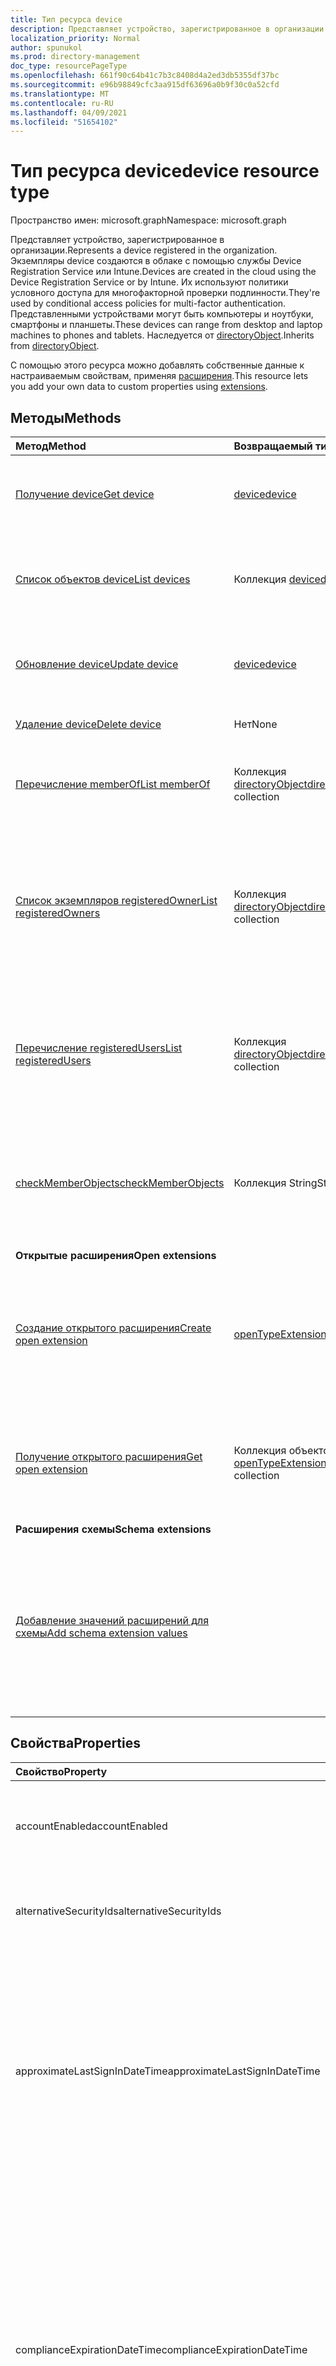 ```yaml
---
title: Тип ресурса device
description: Представляет устройство, зарегистрированное в организации.
localization_priority: Normal
author: spunukol
ms.prod: directory-management
doc_type: resourcePageType
ms.openlocfilehash: 661f90c64b41c7b3c8408d4a2ed3db5355df37bc
ms.sourcegitcommit: e96b98849cfc3aa915df63696a0b9f30c0a52cfd
ms.translationtype: MT
ms.contentlocale: ru-RU
ms.lasthandoff: 04/09/2021
ms.locfileid: "51654102"
---
```

# <a name="device-resource-type"></a><span data-ttu-id="ef3fb-103">Тип ресурса device</span><span class="sxs-lookup"><span data-stu-id="ef3fb-103">device resource type</span></span>

<span data-ttu-id="ef3fb-104">Пространство имен: microsoft.graph</span><span class="sxs-lookup"><span data-stu-id="ef3fb-104">Namespace: microsoft.graph</span></span>

<span data-ttu-id="ef3fb-105">Представляет устройство, зарегистрированное в организации.</span><span class="sxs-lookup"><span data-stu-id="ef3fb-105">Represents a device registered in the organization.</span></span> <span data-ttu-id="ef3fb-106">Экземпляры device создаются в облаке с помощью службы Device Registration Service или Intune.</span><span class="sxs-lookup"><span data-stu-id="ef3fb-106">Devices are created in the cloud using the Device Registration Service or by Intune.</span></span> <span data-ttu-id="ef3fb-107">Их используют политики условного доступа для многофакторной проверки подлинности.</span><span class="sxs-lookup"><span data-stu-id="ef3fb-107">They're used by conditional access policies for multi-factor authentication.</span></span> <span data-ttu-id="ef3fb-108">Представленными устройствами могут быть компьютеры и ноутбуки, смартфоны и планшеты.</span><span class="sxs-lookup"><span data-stu-id="ef3fb-108">These devices can range from desktop and laptop machines to phones and tablets.</span></span> <span data-ttu-id="ef3fb-109">Наследуется от [directoryObject](directoryobject.md).</span><span class="sxs-lookup"><span data-stu-id="ef3fb-109">Inherits from [directoryObject](directoryobject.md).</span></span>

<span data-ttu-id="ef3fb-110">С помощью этого ресурса можно добавлять собственные данные к настраиваемым свойствам, применяя [расширения](/graph/extensibility-overview).</span><span class="sxs-lookup"><span data-stu-id="ef3fb-110">This resource lets you add your own data to custom properties using [extensions](/graph/extensibility-overview).</span></span>


## <a name="methods"></a><span data-ttu-id="ef3fb-111">Методы</span><span class="sxs-lookup"><span data-stu-id="ef3fb-111">Methods</span></span>

| <span data-ttu-id="ef3fb-112">Метод</span><span class="sxs-lookup"><span data-stu-id="ef3fb-112">Method</span></span>       | <span data-ttu-id="ef3fb-113">Возвращаемый тип</span><span class="sxs-lookup"><span data-stu-id="ef3fb-113">Return Type</span></span>  |<span data-ttu-id="ef3fb-114">Описание</span><span class="sxs-lookup"><span data-stu-id="ef3fb-114">Description</span></span>|
|:---------------|:--------|:----------|
|[<span data-ttu-id="ef3fb-115">Получение device</span><span class="sxs-lookup"><span data-stu-id="ef3fb-115">Get device</span></span>](../api/device-get.md) | [<span data-ttu-id="ef3fb-116">device</span><span class="sxs-lookup"><span data-stu-id="ef3fb-116">device</span></span>](device.md) |<span data-ttu-id="ef3fb-117">Считывание свойств и отношений объекта device.</span><span class="sxs-lookup"><span data-stu-id="ef3fb-117">Read properties and relationships of a device object.</span></span>|
|[<span data-ttu-id="ef3fb-118">Список объектов device</span><span class="sxs-lookup"><span data-stu-id="ef3fb-118">List devices</span></span>](../api/device-list.md) | <span data-ttu-id="ef3fb-119">Коллекция [device](device.md)</span><span class="sxs-lookup"><span data-stu-id="ef3fb-119">[device](device.md) collection</span></span>| <span data-ttu-id="ef3fb-120">Получение списка устройств, зарегистрированных в каталоге.</span><span class="sxs-lookup"><span data-stu-id="ef3fb-120">Retrieve a list of devices registered in the directory.</span></span> |
|[<span data-ttu-id="ef3fb-121">Обновление device</span><span class="sxs-lookup"><span data-stu-id="ef3fb-121">Update device</span></span>](../api/device-update.md) | [<span data-ttu-id="ef3fb-122">device</span><span class="sxs-lookup"><span data-stu-id="ef3fb-122">device</span></span>](device.md) |<span data-ttu-id="ef3fb-123">Обновление свойств, принадлежащих объекту device.</span><span class="sxs-lookup"><span data-stu-id="ef3fb-123">Update the properties of a device object.</span></span> |
|[<span data-ttu-id="ef3fb-124">Удаление device</span><span class="sxs-lookup"><span data-stu-id="ef3fb-124">Delete device</span></span>](../api/device-delete.md) | <span data-ttu-id="ef3fb-125">Нет</span><span class="sxs-lookup"><span data-stu-id="ef3fb-125">None</span></span> |<span data-ttu-id="ef3fb-126">Удаление объекта device.</span><span class="sxs-lookup"><span data-stu-id="ef3fb-126">Delete a device object.</span></span> |
|[<span data-ttu-id="ef3fb-127">Перечисление memberOf</span><span class="sxs-lookup"><span data-stu-id="ef3fb-127">List memberOf</span></span>](../api/device-list-memberof.md) |<span data-ttu-id="ef3fb-128">Коллекция [directoryObject](directoryobject.md)</span><span class="sxs-lookup"><span data-stu-id="ef3fb-128">[directoryObject](directoryobject.md) collection</span></span>| <span data-ttu-id="ef3fb-129">Список групп, в которые устройство входит напрямую.</span><span class="sxs-lookup"><span data-stu-id="ef3fb-129">List the groups that the device is a direct member of.</span></span> |
|[<span data-ttu-id="ef3fb-130">Список экземпляров registeredOwner</span><span class="sxs-lookup"><span data-stu-id="ef3fb-130">List registeredOwners</span></span>](../api/device-list-registeredowners.md) |<span data-ttu-id="ef3fb-131">Коллекция [directoryObject](directoryobject.md)</span><span class="sxs-lookup"><span data-stu-id="ef3fb-131">[directoryObject](directoryobject.md) collection</span></span>| <span data-ttu-id="ef3fb-132">Получение пользователей, которые относятся к зарегистрированным владельцам устройства, из свойства навигации registeredOwners.</span><span class="sxs-lookup"><span data-stu-id="ef3fb-132">Get the users that are registered owners of the device from the registeredOwners navigation property.</span></span>|
|[<span data-ttu-id="ef3fb-133">Перечисление registeredUsers</span><span class="sxs-lookup"><span data-stu-id="ef3fb-133">List registeredUsers</span></span>](../api/device-list-registeredusers.md) |<span data-ttu-id="ef3fb-134">Коллекция [directoryObject](directoryobject.md)</span><span class="sxs-lookup"><span data-stu-id="ef3fb-134">[directoryObject](directoryobject.md) collection</span></span>| <span data-ttu-id="ef3fb-135">Получение зарегистрированных пользователей устройства из свойства навигации registeredUsers.</span><span class="sxs-lookup"><span data-stu-id="ef3fb-135">Get the registered users of the device from the registeredUsers navigation property.</span></span>|
|[<span data-ttu-id="ef3fb-136">checkMemberObjects</span><span class="sxs-lookup"><span data-stu-id="ef3fb-136">checkMemberObjects</span></span>](../api/device-checkmemberobjects.md) | <span data-ttu-id="ef3fb-137">Коллекция String</span><span class="sxs-lookup"><span data-stu-id="ef3fb-137">String collection</span></span> | <span data-ttu-id="ef3fb-138">Проверьте членство в списке групп, ролей каталогов или объектов административных единиц.</span><span class="sxs-lookup"><span data-stu-id="ef3fb-138">Check for membership in a list of groups, directory role, or administrative unit objects.</span></span> |
|<span data-ttu-id="ef3fb-139">**Открытые расширения**</span><span class="sxs-lookup"><span data-stu-id="ef3fb-139">**Open extensions**</span></span>| | |
|[<span data-ttu-id="ef3fb-140">Создание открытого расширения</span><span class="sxs-lookup"><span data-stu-id="ef3fb-140">Create open extension</span></span>](../api/opentypeextension-post-opentypeextension.md) |[<span data-ttu-id="ef3fb-141">openTypeExtension</span><span class="sxs-lookup"><span data-stu-id="ef3fb-141">openTypeExtension</span></span>](opentypeextension.md)| <span data-ttu-id="ef3fb-142">Создание открытого расширения и добавление настраиваемых свойств в новый или существующий ресурс.</span><span class="sxs-lookup"><span data-stu-id="ef3fb-142">Create an open extension and add custom properties to a new or existing resource.</span></span>|
|[<span data-ttu-id="ef3fb-143">Получение открытого расширения</span><span class="sxs-lookup"><span data-stu-id="ef3fb-143">Get open extension</span></span>](../api/opentypeextension-get.md) |<span data-ttu-id="ef3fb-144">Коллекция объектов [openTypeExtension](opentypeextension.md)</span><span class="sxs-lookup"><span data-stu-id="ef3fb-144">[openTypeExtension](opentypeextension.md) collection</span></span>| <span data-ttu-id="ef3fb-145">Получение открытого расширения, определяемого именем расширения.</span><span class="sxs-lookup"><span data-stu-id="ef3fb-145">Get an open extension identified by the extension name.</span></span>|
|<span data-ttu-id="ef3fb-146">**Расширения схемы**</span><span class="sxs-lookup"><span data-stu-id="ef3fb-146">**Schema extensions**</span></span>| | |
|[<span data-ttu-id="ef3fb-147">Добавление значений расширений для схемы</span><span class="sxs-lookup"><span data-stu-id="ef3fb-147">Add schema extension values</span></span>](/graph/extensibility-schema-groups) || <span data-ttu-id="ef3fb-148">Создание определения расширения схемы и его дальнейшее использование для добавления в ресурс введенных пользовательских данных.</span><span class="sxs-lookup"><span data-stu-id="ef3fb-148">Create a schema extension definition and then use it to add custom typed data to a resource.</span></span>|

## <a name="properties"></a><span data-ttu-id="ef3fb-149">Свойства</span><span class="sxs-lookup"><span data-stu-id="ef3fb-149">Properties</span></span>
| <span data-ttu-id="ef3fb-150">Свойство</span><span class="sxs-lookup"><span data-stu-id="ef3fb-150">Property</span></span>     | <span data-ttu-id="ef3fb-151">Тип</span><span class="sxs-lookup"><span data-stu-id="ef3fb-151">Type</span></span>   |<span data-ttu-id="ef3fb-152">Описание</span><span class="sxs-lookup"><span data-stu-id="ef3fb-152">Description</span></span>|
|:---------------|:--------|:----------|
|<span data-ttu-id="ef3fb-153">accountEnabled</span><span class="sxs-lookup"><span data-stu-id="ef3fb-153">accountEnabled</span></span>|<span data-ttu-id="ef3fb-154">Логический</span><span class="sxs-lookup"><span data-stu-id="ef3fb-154">Boolean</span></span>| <span data-ttu-id="ef3fb-155">Если учетная запись обеспечена — `true`, в противном случае — `false`.</span><span class="sxs-lookup"><span data-stu-id="ef3fb-155">`true` if the account is enabled; otherwise, `false`.</span></span> <span data-ttu-id="ef3fb-156">Обязательный параметр.</span><span class="sxs-lookup"><span data-stu-id="ef3fb-156">Required.</span></span>|
|<span data-ttu-id="ef3fb-157">alternativeSecurityIds</span><span class="sxs-lookup"><span data-stu-id="ef3fb-157">alternativeSecurityIds</span></span>|<span data-ttu-id="ef3fb-158">Коллекция [alternativeSecurityId](alternativeSecurityId.md)</span><span class="sxs-lookup"><span data-stu-id="ef3fb-158">[alternativeSecurityId](alternativeSecurityId.md) collection</span></span>| <span data-ttu-id="ef3fb-159">Только для внутреннего использования.</span><span class="sxs-lookup"><span data-stu-id="ef3fb-159">For internal use only.</span></span> <span data-ttu-id="ef3fb-160">Значение NULL не допускается.</span><span class="sxs-lookup"><span data-stu-id="ef3fb-160">Not nullable.</span></span> |
|<span data-ttu-id="ef3fb-161">approximateLastSignInDateTime</span><span class="sxs-lookup"><span data-stu-id="ef3fb-161">approximateLastSignInDateTime</span></span>|<span data-ttu-id="ef3fb-162">DateTimeOffset</span><span class="sxs-lookup"><span data-stu-id="ef3fb-162">DateTimeOffset</span></span>| <span data-ttu-id="ef3fb-163">Тип timestamp представляет сведения о дате и времени в формате ISO 8601 и всегда находится во времени UTC.</span><span class="sxs-lookup"><span data-stu-id="ef3fb-163">The timestamp type represents date and time information using ISO 8601 format and is always in UTC time.</span></span> <span data-ttu-id="ef3fb-164">Например, значение полуночи 1 января 2014 г. в формате UTC: `2014-01-01T00:00:00Z`.</span><span class="sxs-lookup"><span data-stu-id="ef3fb-164">For example, midnight UTC on Jan 1, 2014 is `2014-01-01T00:00:00Z`.</span></span> <span data-ttu-id="ef3fb-165">Только для чтения.</span><span class="sxs-lookup"><span data-stu-id="ef3fb-165">Read-only.</span></span> |
|<span data-ttu-id="ef3fb-166">complianceExpirationDateTime</span><span class="sxs-lookup"><span data-stu-id="ef3fb-166">complianceExpirationDateTime</span></span>|<span data-ttu-id="ef3fb-167">DateTimeOffset</span><span class="sxs-lookup"><span data-stu-id="ef3fb-167">DateTimeOffset</span></span>| <span data-ttu-id="ef3fb-168">Время, когда устройство больше не считается совместимым.</span><span class="sxs-lookup"><span data-stu-id="ef3fb-168">The timestamp when the device is no longer deemed compliant.</span></span> <span data-ttu-id="ef3fb-169">Тип timestamp представляет сведения о дате и времени в формате ISO 8601 и всегда находится во времени UTC.</span><span class="sxs-lookup"><span data-stu-id="ef3fb-169">The timestamp type represents date and time information using ISO 8601 format and is always in UTC time.</span></span> <span data-ttu-id="ef3fb-170">Например, значение полуночи 1 января 2014 г. в формате UTC: `2014-01-01T00:00:00Z`.</span><span class="sxs-lookup"><span data-stu-id="ef3fb-170">For example, midnight UTC on Jan 1, 2014 is `2014-01-01T00:00:00Z`.</span></span> <span data-ttu-id="ef3fb-171">Только для чтения.</span><span class="sxs-lookup"><span data-stu-id="ef3fb-171">Read-only.</span></span> |
|<span data-ttu-id="ef3fb-172">deviceId</span><span class="sxs-lookup"><span data-stu-id="ef3fb-172">deviceId</span></span>|<span data-ttu-id="ef3fb-173">String</span><span class="sxs-lookup"><span data-stu-id="ef3fb-173">String</span></span>| <span data-ttu-id="ef3fb-174">Уникальный идентификатор, задаваемый службой Azure Device Registration Service при регистрации.</span><span class="sxs-lookup"><span data-stu-id="ef3fb-174">Unique identifier set by Azure Device Registration Service at the time of registration.</span></span> |
|<span data-ttu-id="ef3fb-175">deviceMetadata</span><span class="sxs-lookup"><span data-stu-id="ef3fb-175">deviceMetadata</span></span>|<span data-ttu-id="ef3fb-176">String</span><span class="sxs-lookup"><span data-stu-id="ef3fb-176">String</span></span>| <span data-ttu-id="ef3fb-177">Только для внутреннего использования.</span><span class="sxs-lookup"><span data-stu-id="ef3fb-177">For internal use only.</span></span> <span data-ttu-id="ef3fb-178">Установите `null` для .</span><span class="sxs-lookup"><span data-stu-id="ef3fb-178">Set to `null`.</span></span> |
|<span data-ttu-id="ef3fb-179">deviceVersion</span><span class="sxs-lookup"><span data-stu-id="ef3fb-179">deviceVersion</span></span>|<span data-ttu-id="ef3fb-180">Int32</span><span class="sxs-lookup"><span data-stu-id="ef3fb-180">Int32</span></span>| <span data-ttu-id="ef3fb-181">Только для внутреннего использования.</span><span class="sxs-lookup"><span data-stu-id="ef3fb-181">For internal use only.</span></span> |
|<span data-ttu-id="ef3fb-182">displayName</span><span class="sxs-lookup"><span data-stu-id="ef3fb-182">displayName</span></span>|<span data-ttu-id="ef3fb-183">String</span><span class="sxs-lookup"><span data-stu-id="ef3fb-183">String</span></span>|<span data-ttu-id="ef3fb-p107">Отображаемое имя устройства. Обязательный параметр.</span><span class="sxs-lookup"><span data-stu-id="ef3fb-p107">The display name for the device. Required.</span></span> |
|<span data-ttu-id="ef3fb-186">id</span><span class="sxs-lookup"><span data-stu-id="ef3fb-186">id</span></span>|<span data-ttu-id="ef3fb-187">String</span><span class="sxs-lookup"><span data-stu-id="ef3fb-187">String</span></span>|<span data-ttu-id="ef3fb-p108">Уникальный идентификатор устройства. Наследуется из [directoryObject](directoryobject.md). Ключ, значение null не допускается. Только для чтения.</span><span class="sxs-lookup"><span data-stu-id="ef3fb-p108">The unique identifier for the device. Inherited from [directoryObject](directoryobject.md). Key, Not nullable. Read-only.</span></span>|
|<span data-ttu-id="ef3fb-192">isCompliant</span><span class="sxs-lookup"><span data-stu-id="ef3fb-192">isCompliant</span></span>|<span data-ttu-id="ef3fb-193">Boolean</span><span class="sxs-lookup"><span data-stu-id="ef3fb-193">Boolean</span></span>|<span data-ttu-id="ef3fb-194">`true` если устройство соответствует политикам управления мобильными устройствами(MDM); в противном `false` случае .</span><span class="sxs-lookup"><span data-stu-id="ef3fb-194">`true` if the device complies with Mobile Device Management (MDM) policies; otherwise, `false`.</span></span> <span data-ttu-id="ef3fb-195">Только для чтения.</span><span class="sxs-lookup"><span data-stu-id="ef3fb-195">Read-only.</span></span> <span data-ttu-id="ef3fb-196">Это может быть обновлено только intune для любого типа ОС устройства или утвержденным [приложением MDM](/windows/client-management/mdm/azure-active-directory-integration-with-mdm) для устройств ОС Windows.</span><span class="sxs-lookup"><span data-stu-id="ef3fb-196">This can only be updated by Intune for any device OS type or by an [approved MDM app](/windows/client-management/mdm/azure-active-directory-integration-with-mdm) for Windows OS devices.</span></span>|
|<span data-ttu-id="ef3fb-197">isManaged</span><span class="sxs-lookup"><span data-stu-id="ef3fb-197">isManaged</span></span>|<span data-ttu-id="ef3fb-198">Boolean</span><span class="sxs-lookup"><span data-stu-id="ef3fb-198">Boolean</span></span>|<span data-ttu-id="ef3fb-199">`true` если устройство управляется приложением управления мобильными устройствами (MDM); в противном `false` случае .</span><span class="sxs-lookup"><span data-stu-id="ef3fb-199">`true` if the device is managed by a Mobile Device Management (MDM) app; otherwise, `false`.</span></span> <span data-ttu-id="ef3fb-200">Это может быть обновлено только intune для любого типа ОС устройства или утвержденным [приложением MDM](/windows/client-management/mdm/azure-active-directory-integration-with-mdm) для устройств ОС Windows.</span><span class="sxs-lookup"><span data-stu-id="ef3fb-200">This can only be updated by Intune for any device OS type or by an [approved MDM app](/windows/client-management/mdm/azure-active-directory-integration-with-mdm) for Windows OS devices.</span></span> |
|<span data-ttu-id="ef3fb-201">manufacturer</span><span class="sxs-lookup"><span data-stu-id="ef3fb-201">manufacturer</span></span>|<span data-ttu-id="ef3fb-202">String</span><span class="sxs-lookup"><span data-stu-id="ef3fb-202">String</span></span>| <span data-ttu-id="ef3fb-203">Производитель устройства.</span><span class="sxs-lookup"><span data-stu-id="ef3fb-203">Manufacturer of the device.</span></span> <span data-ttu-id="ef3fb-204">Только для чтения.</span><span class="sxs-lookup"><span data-stu-id="ef3fb-204">Read-only.</span></span> |
|<span data-ttu-id="ef3fb-205">mdmAppId</span><span class="sxs-lookup"><span data-stu-id="ef3fb-205">mdmAppId</span></span>|<span data-ttu-id="ef3fb-206">String</span><span class="sxs-lookup"><span data-stu-id="ef3fb-206">String</span></span>|<span data-ttu-id="ef3fb-207">Идентификатор приложения, используемый для регистрации устройства в MDM.</span><span class="sxs-lookup"><span data-stu-id="ef3fb-207">Application identifier used to register device into MDM.</span></span> <span data-ttu-id="ef3fb-208">Только для чтения.</span><span class="sxs-lookup"><span data-stu-id="ef3fb-208">Read-only.</span></span> <span data-ttu-id="ef3fb-209">Поддерживает `$filter`.</span><span class="sxs-lookup"><span data-stu-id="ef3fb-209">Supports `$filter`.</span></span>|
|<span data-ttu-id="ef3fb-210">model</span><span class="sxs-lookup"><span data-stu-id="ef3fb-210">model</span></span>|<span data-ttu-id="ef3fb-211">String</span><span class="sxs-lookup"><span data-stu-id="ef3fb-211">String</span></span>| <span data-ttu-id="ef3fb-212">Модель устройства.</span><span class="sxs-lookup"><span data-stu-id="ef3fb-212">Model of the device.</span></span> <span data-ttu-id="ef3fb-213">Только для чтения.</span><span class="sxs-lookup"><span data-stu-id="ef3fb-213">Read-only.</span></span> |
|<span data-ttu-id="ef3fb-214">onPremisesLastSyncDateTime</span><span class="sxs-lookup"><span data-stu-id="ef3fb-214">onPremisesLastSyncDateTime</span></span>|<span data-ttu-id="ef3fb-215">DateTimeOffset</span><span class="sxs-lookup"><span data-stu-id="ef3fb-215">DateTimeOffset</span></span>|<span data-ttu-id="ef3fb-216">Последний раз, когда объект синхронизировался с локальной каталоги.</span><span class="sxs-lookup"><span data-stu-id="ef3fb-216">The last time at which the object was synced with the on-premises directory.</span></span> <span data-ttu-id="ef3fb-217">Тип Timestamp представляет сведения о времени и дате с использованием формата ISO 8601 (всегда применяется формат UTC).</span><span class="sxs-lookup"><span data-stu-id="ef3fb-217">The Timestamp type represents date and time information using ISO 8601 format and is always in UTC time.</span></span> <span data-ttu-id="ef3fb-218">Например, полуночный UTC 1 января 2014 г. является `2014-01-01T00:00:00Z` только для чтения.</span><span class="sxs-lookup"><span data-stu-id="ef3fb-218">For example, midnight UTC on Jan 1, 2014 is `2014-01-01T00:00:00Z` Read-only.</span></span>|
|<span data-ttu-id="ef3fb-219">onPremisesSyncEnabled</span><span class="sxs-lookup"><span data-stu-id="ef3fb-219">onPremisesSyncEnabled</span></span>|<span data-ttu-id="ef3fb-220">Логический</span><span class="sxs-lookup"><span data-stu-id="ef3fb-220">Boolean</span></span>|<span data-ttu-id="ef3fb-221">Значение `true` указывает, что этот объект синхронизируется из локального каталога. Значение `false` указывает, что этот объект ранее синхронизировался из локального каталога, но синхронизация больше не выполняется. Значение `null` указывает, что этот объект никогда не синхронизировался из локального каталога (значение по умолчанию).</span><span class="sxs-lookup"><span data-stu-id="ef3fb-221">`true` if this object is synced from an on-premises directory; `false` if this object was originally synced from an on-premises directory but is no longer synced; `null` if this object has never been synced from an on-premises directory (default).</span></span> <span data-ttu-id="ef3fb-222">Только для чтения.</span><span class="sxs-lookup"><span data-stu-id="ef3fb-222">Read-only.</span></span> |
|<span data-ttu-id="ef3fb-223">operatingSystem</span><span class="sxs-lookup"><span data-stu-id="ef3fb-223">operatingSystem</span></span>|<span data-ttu-id="ef3fb-224">String</span><span class="sxs-lookup"><span data-stu-id="ef3fb-224">String</span></span>| <span data-ttu-id="ef3fb-p116">Тип операционной системы на устройстве. Обязательный параметр.</span><span class="sxs-lookup"><span data-stu-id="ef3fb-p116">The type of operating system on the device. Required.</span></span> |
|<span data-ttu-id="ef3fb-227">operatingSystemVersion</span><span class="sxs-lookup"><span data-stu-id="ef3fb-227">operatingSystemVersion</span></span>|<span data-ttu-id="ef3fb-228">Строка</span><span class="sxs-lookup"><span data-stu-id="ef3fb-228">String</span></span>|<span data-ttu-id="ef3fb-p117">Версия операционной системы на устройстве. Обязательный параметр.</span><span class="sxs-lookup"><span data-stu-id="ef3fb-p117">The version of the operating system on the device. Required.</span></span> |
|<span data-ttu-id="ef3fb-231">physicalIds</span><span class="sxs-lookup"><span data-stu-id="ef3fb-231">physicalIds</span></span>|<span data-ttu-id="ef3fb-232">Коллекция String</span><span class="sxs-lookup"><span data-stu-id="ef3fb-232">String collection</span></span>| <span data-ttu-id="ef3fb-233">Только для внутреннего использования.</span><span class="sxs-lookup"><span data-stu-id="ef3fb-233">For internal use only.</span></span> <span data-ttu-id="ef3fb-234">Значение NULL не допускается.</span><span class="sxs-lookup"><span data-stu-id="ef3fb-234">Not nullable.</span></span> |
|<span data-ttu-id="ef3fb-235">profileType</span><span class="sxs-lookup"><span data-stu-id="ef3fb-235">profileType</span></span>|<span data-ttu-id="ef3fb-236">deviceProfileType</span><span class="sxs-lookup"><span data-stu-id="ef3fb-236">deviceProfileType</span></span>|<span data-ttu-id="ef3fb-237">Тип профиля устройства.</span><span class="sxs-lookup"><span data-stu-id="ef3fb-237">The profile type of the device.</span></span> <span data-ttu-id="ef3fb-238">Возможные значения: `RegisteredDevice` (по умолчанию), `SecureVM` , , `Printer` `Shared` `IoT` .</span><span class="sxs-lookup"><span data-stu-id="ef3fb-238">Possible values: `RegisteredDevice` (default), `SecureVM`, `Printer`, `Shared`, `IoT`.</span></span>|
|<span data-ttu-id="ef3fb-239">systemLabels</span><span class="sxs-lookup"><span data-stu-id="ef3fb-239">systemLabels</span></span>|<span data-ttu-id="ef3fb-240">Коллекция String</span><span class="sxs-lookup"><span data-stu-id="ef3fb-240">String collection</span></span>| <span data-ttu-id="ef3fb-241">Список меток, применяемых к устройству системой.</span><span class="sxs-lookup"><span data-stu-id="ef3fb-241">List of labels applied to the device by the system.</span></span> |
|<span data-ttu-id="ef3fb-242">trustType</span><span class="sxs-lookup"><span data-stu-id="ef3fb-242">trustType</span></span>|<span data-ttu-id="ef3fb-243">String</span><span class="sxs-lookup"><span data-stu-id="ef3fb-243">String</span></span>| <span data-ttu-id="ef3fb-244">Тип доверия для присоединенного устройства.</span><span class="sxs-lookup"><span data-stu-id="ef3fb-244">Type of trust for the joined device.</span></span> <span data-ttu-id="ef3fb-245">Только для чтения.</span><span class="sxs-lookup"><span data-stu-id="ef3fb-245">Read-only.</span></span> <span data-ttu-id="ef3fb-246">Возможные значения: (указывает на приведение собственных личных устройств), (облачные только присоединились к устройствам), (локальное доменное соединялось с устройствами, присоединив их к `Workplace`  `AzureAd` Azure `ServerAd` AD).</span><span class="sxs-lookup"><span data-stu-id="ef3fb-246">Possible values:  `Workplace` (indicates *bring your own personal devices*), `AzureAd` (Cloud only joined devices), `ServerAd` (on-premises domain joined devices joined to Azure AD).</span></span> <span data-ttu-id="ef3fb-247">Дополнительные сведения см. в статье [Общие сведения об управлении устройствами в Azure Active Directory](/azure/active-directory/device-management-introduction).</span><span class="sxs-lookup"><span data-stu-id="ef3fb-247">For more details, see [Introduction to device management in Azure Active Directory](/azure/active-directory/device-management-introduction)</span></span> |

## <a name="relationships"></a><span data-ttu-id="ef3fb-248">Связи</span><span class="sxs-lookup"><span data-stu-id="ef3fb-248">Relationships</span></span>
| <span data-ttu-id="ef3fb-249">Связь</span><span class="sxs-lookup"><span data-stu-id="ef3fb-249">Relationship</span></span> | <span data-ttu-id="ef3fb-250">Тип</span><span class="sxs-lookup"><span data-stu-id="ef3fb-250">Type</span></span>   |<span data-ttu-id="ef3fb-251">Описание</span><span class="sxs-lookup"><span data-stu-id="ef3fb-251">Description</span></span>|
|:---------------|:--------|:----------|
|<span data-ttu-id="ef3fb-252">extensions</span><span class="sxs-lookup"><span data-stu-id="ef3fb-252">extensions</span></span>|<span data-ttu-id="ef3fb-253">Коллекция [extension](extension.md)</span><span class="sxs-lookup"><span data-stu-id="ef3fb-253">[extension](extension.md) collection</span></span>|<span data-ttu-id="ef3fb-p121">Коллекция открытых расширений, определенных для устройства. Только для чтения. Допускается значение null.</span><span class="sxs-lookup"><span data-stu-id="ef3fb-p121">The collection of open extensions defined for the device. Read-only. Nullable.</span></span>|
|<span data-ttu-id="ef3fb-257">memberOf</span><span class="sxs-lookup"><span data-stu-id="ef3fb-257">memberOf</span></span>|<span data-ttu-id="ef3fb-258">Коллекция [directoryObject](directoryobject.md)</span><span class="sxs-lookup"><span data-stu-id="ef3fb-258">[directoryObject](directoryobject.md) collection</span></span>|<span data-ttu-id="ef3fb-259">Группы, в которые входит это устройство.</span><span class="sxs-lookup"><span data-stu-id="ef3fb-259">Groups that this device is a member of.</span></span> <span data-ttu-id="ef3fb-260">Методы HTTP: GET (поддерживается для всех групп).</span><span class="sxs-lookup"><span data-stu-id="ef3fb-260">HTTP Methods: GET (supported for all groups).</span></span> <span data-ttu-id="ef3fb-261">Только для чтения.</span><span class="sxs-lookup"><span data-stu-id="ef3fb-261">Read-only.</span></span> <span data-ttu-id="ef3fb-262">Допускается значение null.</span><span class="sxs-lookup"><span data-stu-id="ef3fb-262">Nullable.</span></span>|
|[<span data-ttu-id="ef3fb-263">Перечисление транзитивных свойств memberOf</span><span class="sxs-lookup"><span data-stu-id="ef3fb-263">List transitive memberOf</span></span>](../api/device-list-transitivememberof.md) |<span data-ttu-id="ef3fb-264">Коллекция [directoryObject](directoryobject.md)</span><span class="sxs-lookup"><span data-stu-id="ef3fb-264">[directoryObject](directoryobject.md) collection</span></span>| <span data-ttu-id="ef3fb-265">Список групп, в которые входит устройство.</span><span class="sxs-lookup"><span data-stu-id="ef3fb-265">List the groups that the device is a member of.</span></span> <span data-ttu-id="ef3fb-266">Эта операция является транзитной.</span><span class="sxs-lookup"><span data-stu-id="ef3fb-266">This operation is transitive.</span></span> |
|<span data-ttu-id="ef3fb-267">registeredOwners</span><span class="sxs-lookup"><span data-stu-id="ef3fb-267">registeredOwners</span></span>|<span data-ttu-id="ef3fb-268">Коллекция [directoryObject](directoryobject.md)</span><span class="sxs-lookup"><span data-stu-id="ef3fb-268">[directoryObject](directoryobject.md) collection</span></span>|<span data-ttu-id="ef3fb-269">Пользователь, который присоединил устройство через облако или зарегистрировал личное устройство.</span><span class="sxs-lookup"><span data-stu-id="ef3fb-269">The user that cloud joined the device or registered their personal device.</span></span> <span data-ttu-id="ef3fb-270">Зарегистрированный владелец задается при регистрации.</span><span class="sxs-lookup"><span data-stu-id="ef3fb-270">The registered owner is set at the time of registration.</span></span> <span data-ttu-id="ef3fb-271">Сейчас можно настроить лишь одного такого владельца.</span><span class="sxs-lookup"><span data-stu-id="ef3fb-271">Currently, there can be only one owner.</span></span> <span data-ttu-id="ef3fb-272">Только для чтения.</span><span class="sxs-lookup"><span data-stu-id="ef3fb-272">Read-only.</span></span> <span data-ttu-id="ef3fb-273">Допускается значение null.</span><span class="sxs-lookup"><span data-stu-id="ef3fb-273">Nullable.</span></span> |
|<span data-ttu-id="ef3fb-274">registeredUsers</span><span class="sxs-lookup"><span data-stu-id="ef3fb-274">registeredUsers</span></span>|<span data-ttu-id="ef3fb-275">Коллекция [directoryObject](directoryobject.md)</span><span class="sxs-lookup"><span data-stu-id="ef3fb-275">[directoryObject](directoryobject.md) collection</span></span>|<span data-ttu-id="ef3fb-276">Коллекция зарегистрированных пользователей устройства.</span><span class="sxs-lookup"><span data-stu-id="ef3fb-276">Collection of registered users of the device.</span></span> <span data-ttu-id="ef3fb-277">В случае зарегистрированных личных устройств или устройств, присоединенных через облако, при регистрации для обычных пользователей задается то же значение, что и для владельцев.</span><span class="sxs-lookup"><span data-stu-id="ef3fb-277">For cloud joined devices and registered personal devices, registered users are set to the same value as registered owners at the time of registration.</span></span> <span data-ttu-id="ef3fb-278">Только для чтения.</span><span class="sxs-lookup"><span data-stu-id="ef3fb-278">Read-only.</span></span> <span data-ttu-id="ef3fb-279">Допускается значение null.</span><span class="sxs-lookup"><span data-stu-id="ef3fb-279">Nullable.</span></span>|

## <a name="json-representation"></a><span data-ttu-id="ef3fb-280">Представление JSON</span><span class="sxs-lookup"><span data-stu-id="ef3fb-280">JSON representation</span></span>

<span data-ttu-id="ef3fb-281">Ниже этот ресурс представлен в формате JSON.</span><span class="sxs-lookup"><span data-stu-id="ef3fb-281">Here is a JSON representation of the resource</span></span>

<!--{
  "blockType": "resource",
  "openType": true,
  "optionalProperties": [
    "extensions",
    "registeredOwners",
    "registeredUsers"
  ],
  "keyProperty": "id",
  "baseType": "microsoft.graph.directoryObject",
  "@odata.type": "microsoft.graph.device"
}-->

```json
{
  "accountEnabled": true,
  "alternativeSecurityIds": [{"@odata.type": "microsoft.graph.alternativeSecurityId"}],
  "approximateLastSignInDateTime": "String (timestamp)",
  "complianceExpirationDateTime": "String (timestamp)",
  "deviceId": "string",
  "deviceMetadata": "string",
  "deviceVersion": 1024,
  "displayName": "string",
  "id": "string (identifier)",
  "isCompliant": true,
  "isManaged": true,
  "manufacturer": "string",
  "mdmAppId": "string",
  "model": "string",
  "onPremisesLastSyncDateTime": "String (timestamp)",
  "onPremisesSyncEnabled": true,
  "operatingSystem": "string",
  "operatingSystemVersion": "string",
  "physicalIds": ["string"],
  "profileType": "string",
  "systemLabels": ["string"],
  "trustType": "string"
}
```

## <a name="see-also"></a><span data-ttu-id="ef3fb-282">См. также</span><span class="sxs-lookup"><span data-stu-id="ef3fb-282">See also</span></span>

- [<span data-ttu-id="ef3fb-283">Добавление пользовательских данных в ресурсы с помощью расширений</span><span class="sxs-lookup"><span data-stu-id="ef3fb-283">Add custom data to resources using extensions</span></span>](/graph/extensibility-overview)
- [<span data-ttu-id="ef3fb-284">Добавление пользовательских данных в ресурсы user с помощью открытых расширений</span><span class="sxs-lookup"><span data-stu-id="ef3fb-284">Add custom data to users using open extensions</span></span>](/graph/extensibility-open-users)
- [<span data-ttu-id="ef3fb-285">Добавление пользовательских данных в группы с помощью расширений схемы</span><span class="sxs-lookup"><span data-stu-id="ef3fb-285">Add custom data to groups using schema extensions</span></span>](/graph/extensibility-schema-groups)


<!-- uuid: 8fcb5dbc-d5aa-4681-8e31-b001d5168d79
2015-10-25 14:57:30 UTC -->
<!-- {
  "type": "#page.annotation",
  "description": "device resource",
  "keywords": "",
  "section": "documentation",
  "tocPath": ""
}-->
